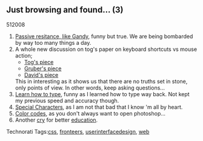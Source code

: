 <article><h2>Just browsing and found... (3)</h2><time><span class="day">5</span><span class="month">1</span><span class="year">2008</span></time><ol><li><a href="http://www.goodiebag.tv/episodes/08_passive_resistance.htm">Passive resitance, like Gandy</a>, funny but true. We are being bombarded by way too many things a day.</li><li>A whole new discussion on tog's paper on keyboard shortcuts vs mouse action;	<ul><li><a href="http://www.asktog.com/TOI/toi06KeyboardVMouse1.html">Tog's piece</a></li><li><a href="http://daringfireball.net/2008/01/where_keyboard_shortcuts_win">Gruber's piece</a></li><li><a href="http://neozaz.blogspot.com/2008/01/choose-your-rsi.html">David's piece</a></li></ul>This in interesting as it shows us that there are no truths set in stone, only points of view. In other words, keep asking questions...</li><li><a href="http://keybr.com/">Learn how to type</a>, funny as I learned how to type way back. Not kept my previous speed and accuracy though.</li><li><a href="http://www.webmonkey.com/webmonkey/reference/special_characters/">Special Characters</a>, as I am not that bad that I know 'm all by heart.</li><li><a href="http://www.webmonkey.com/webmonkey/reference/color_codes/">Color codes</a>, as you don't always want to open photoshop...</li><li>Another <a href="http://www.airbagindustries.com/archives/airbag/help.php">cry</a> for better <a href="http://fronteers.nl/vereniging/commissies/onderwijs">education</a>.</li></ol><!-- Technorati Tags Start --><p>Technorati Tags:<a href="http://technorati.com/tag/css" rel="tag">css</a>, <a href="http://technorati.com/tag/fronteers" rel="tag">fronteers</a>, <a href="http://technorati.com/tag/userinterfacedesign" rel="tag">userinterfacedesign</a>, <a href="http://technorati.com/tag/web" rel="tag">web</a></p><!-- Technorati Tags End --></article>